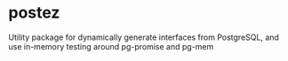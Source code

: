 # postez
Utility package for dynamically generate interfaces from PostgreSQL, and use in-memory testing around pg-promise and pg-mem
